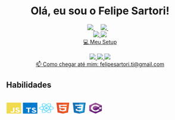 
<h1 align='center'>
  Olá, eu sou o Felipe Sartori!
</h1>

<!-- <p align='center'>
  A mobile and .net developer from Curitiba, Brazil.
</p> -->

<div align='center'>
  
  <a href="https://www.linkedin.com/in/felipesartori/">
    <img src="https://img.shields.io/badge/linkedin-%230077B5.svg?&style=for-the-badge&logo=linkedin&logoColor=white" />
  </a>&nbsp;&nbsp;&nbsp;
  <a href="https://www.instagram.com/sartorifelipe_">
    <img src="https://img.shields.io/badge/instagram-%23E4405F.svg?&style=for-the-badge&logo=instagram&logoColor=white" />        
  </a>&nbsp;&nbsp;&nbsp;
  
</div>

<div align="center">
  <a href="https://github.com/felipesartori">
  <img height="150em" src="https://github-readme-stats.vercel.app/api?username=felipesartori&theme=github_dark&show_icons=true&locale=pt-br"/>
  <img height="150em" src="https://github-readme-stats.vercel.app/api/top-langs/?username=felipesartori&layout=compact&langs_count=7&theme=github_dark"/>
</div>

<div align='center'>
  💻 Meu Setup<br/><br/>
  <img src="https://img.shields.io/badge/windows%2010-%230078D6.svg?&style=for-the-badge&logo=windows&logoColor=white" />
  <img src="https://img.shields.io/badge/intel-core%20i7%209th-%230071C5.svg?&style=for-the-badge&logo=intel&logoColor=white" />
  <img src="https://img.shields.io/badge/RAM-16GB-%230071C5.svg?&style=for-the-badge&logoColor=white" />
</div>

<div align='center'>
  📫 Como chegar até mim: <a href='mailto:felipesartori.ti@gmail.com'>felipesartori.ti@gmail.com</a>
</div>


## Habilidades

<div style="display: inline_block"><br>
  <img align="center" alt="Js" height="30" width="40" src="https://raw.githubusercontent.com/devicons/devicon/master/icons/javascript/javascript-plain.svg">
  <img align="center" alt="Ts" height="30" width="40" src="https://raw.githubusercontent.com/devicons/devicon/master/icons/typescript/typescript-plain.svg">
  <img align="center" alt="React" height="30" width="40" src="https://raw.githubusercontent.com/devicons/devicon/master/icons/react/react-original.svg">
  <img align="center" alt="HTML" height="30" width="40" src="https://raw.githubusercontent.com/devicons/devicon/master/icons/html5/html5-original.svg">
  <img align="center" alt="CSS" height="30" width="40" src="https://raw.githubusercontent.com/devicons/devicon/master/icons/css3/css3-original.svg">
  <img align="center" alt="Csharp" height="30" width="40" src="https://raw.githubusercontent.com/devicons/devicon/master/icons/csharp/csharp-original.svg">
</div>  

  ##

<!-- 
<img align="right" src="https://img.shields.io/badge/firebase-ffca28?style=for-the-badge&logo=firebase&logoColor=black" />

<img align="right" src="https://img.shields.io/badge/Insomnia-5849be?style=for-the-badge&logo=Insomnia&logoColor=white" />

<img align="right" src="https://img.shields.io/badge/Node.js-339933?style=for-the-badge&logo=nodedotjs&logoColor=white" />

<img align="right" src="https://img.shields.io/badge/Postman-FF6C37?style=for-the-badge&logo=Postman&logoColor=white" />

<img align="right" src="https://img.shields.io/badge/React-20232A?style=for-the-badge&logo=react&logoColor=61DAFB" />

<img align="right" src="https://img.shields.io/badge/Swagger-85EA2D?style=for-the-badge&logo=Swagger&logoColor=white" />

<img align="right" src="https://img.shields.io/badge/MongoDB-4EA94B?style=for-the-badge&logo=mongodb&logoColor=white" />

<img align="right" src="https://img.shields.io/badge/Microsoft%20SQL%20Server-CC2927?style=for-the-badge&logo=microsoft%20sql%20server&logoColor=white" />

<img align="right" src="https://img.shields.io/badge/MySQL-005C84?style=for-the-badge&logo=mysql&logoColor=white" />

<img align="right" src="https://img.shields.io/badge/PostgreSQL-316192?style=for-the-badge&logo=postgresql&logoColor=white" />

<img align="right" src="https://img.shields.io/badge/React_Native-20232A?style=for-the-badge&logo=react&logoColor=61DAFB" />

<img align="right" src="https://img.shields.io/badge/Flutter-02569B?style=for-the-badge&logo=flutter&logoColor=white" />

<img align="right" src="https://img.shields.io/badge/TypeScript-007ACC?style=for-the-badge&logo=typescript&logoColor=white" />

<img align="right" src="https://img.shields.io/badge/json-5E5C5C?style=for-the-badge&logo=json&logoColor=white" />

<img align="right" src="https://img.shields.io/badge/HTML5-E34F26?style=for-the-badge&logo=html5&logoColor=white" />

<img align="right" src="https://img.shields.io/badge/JavaScript-323330?style=for-the-badge&logo=javascript&logoColor=F7DF1E" />

<img align="right" src="https://img.shields.io/badge/Delphi-B22222?style=for-the-badge&logo=delphi&logoColor=white" /> -->


<!-- 

<details>
  <summary>📃 Resume</summary>

## Education

- 📖 **Web Development**\
📆 2013 - 2016\
📍 **University of the West of São Paulo** - Presidente Prudente, Brazil

## Experience

- 👨‍💻 **Systems Analyst and Front End Developer**\
📆 2015 - 2016\
📍 **Web Works** - Presidente Prudente/SP, Brazil

<img align="right" src="https://img.shields.io/badge/Windows-0078D6?logo=windows&logoColor=white" />
<img align="right" src="https://img.shields.io/badge/Microsoft%20Excel-217346?logo=microsoft-excel&logoColor=white" />
<img align="right" src="https://img.shields.io/badge/Microsoft%20Office-D83B01?logo=microsoft-office&logoColor=white" />
<img align="right" src="https://img.shields.io/badge/SAP-0FAAFF?logo=sap&logoColor=white" />

</details> 

-->

